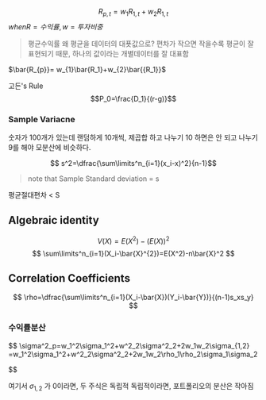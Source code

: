 $$
R_{p,t}=w_1R_{1,t}+w_2R_{1,t}
$$
$when R = 수익률, w=투자비중$

>평균수익률
>왜 평균을 데이터의 대푯값으로? 편차가 작으면 작을수록 평균이 잘 표현되기 때문, 하나의 값이라는 개별데이터를 잘 대표함

$\bar{R_{p}}= w_{1}\bar{R_1}+w_{2}\bar{{R_1}}$

고든's Rule
$$P_0=\frac{D_1}{(r-g)}$$

### Sample Variacne

숫자가 100개가 있는데 랜덤하게 10개씩, 제곱합 하고 나누기 10 하면은 안 되고 나누기 9를 해야 모분산에 비슷하다.

$$ s^2=\dfrac{\sum\limits^n_{i=1}(x_i-x)^2}{n-1}$$
> note that Sample Standard deviation = s

평균절대편차 < S

## Algebraic identity

$$
V(X)=E(X^2)-(E(X))^2
$$
$$
\sum\limits^n_{i=1}(X_i-\bar{X}^{2})=E(X^2)-n\bar{X}^2
$$

## Correlation Coefficients
$$
\rho=\dfrac{\sum\limits^n_{i=1}(X_i-\bar{X})(Y_i-\bar{Y})}{(n-1)s_xs_y}
$$
$$
$$
### 수익률분산

$$
\sigma^2_p=w_1^2\sigma_1^2+w^2_2\sigma^2_2+2w_1w_2\sigma_{1,2}
=w_1^2\sigma_1^2+w^2_2\sigma^2_2+2w_1w_2\rho_1\rho_2\sigma_1\sigma_2

$$

여기서 $\sigma_{1,2}$ 가 0이라면, 두 주식은 독립적
독립적이라면, 포트폴리오의 분산은 작아짐
